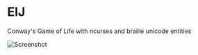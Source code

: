 EIJ
==
Conway's Game of Life with ncurses and braille unicode entities

![Screenshot](https://raw.github.com/jollywho/eigol/master/screenshot.gif)
